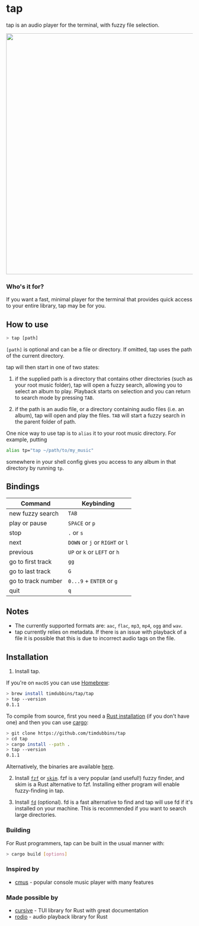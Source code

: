 # tap

tap is an audio player for the terminal, with fuzzy file selection.

<img src="https://github.com/timdubbins/tap/blob/master/doc/tap_screenshot.png" width="650"/>

### Who's it for?

If you want a fast, minimal player for the terminal that provides quick access to your entire library, tap may be for you.

## How to use

```bash
> tap [path]
```

`[path]` is optional and can be a file or directory. If omitted, tap uses the path of the current directory.

tap will then start in one of two states:

1. if the supplied path is a directory that contains other directories (such as your root music folder), tap will open a fuzzy search, allowing you to select an album to play. Playback starts on selection and you can return to search mode by pressing `TAB`.

2. if the path is an audio file, or a directory containing audio files (i.e. an album), tap will open and play the files. `TAB` will start a fuzzy search in the parent folder of path.

One nice way to use tap is to `alias` it to your root music directory. For example, putting
``` bash
alias tp="tap ~/path/to/my_music"
```
somewhere in your shell config gives you access to any album in that directory by running `tp`.

## Bindings

Command | Keybinding
---|---
new fuzzy search | `TAB`
play or pause | `SPACE` or `p`
stop | `.` or `s`
next | `DOWN` or `j` or `RIGHT` or `l`
previous | `UP` or `k` or `LEFT` or `h`
go to first track | `gg`
go to last track | `G`
go to track number | `0...9` + `ENTER` or `g`
quit | `q`

## Notes

- The currently supported formats are: `aac`, `flac`, `mp3`, `mp4`, `ogg` and `wav`.
- tap currently relies on metadata. If there is an issue with playback of a file it is possible that this is due to incorrect audio tags on the file.

## Installation

1. Install tap.

If you're on `macOS` you can use [Homebrew]():

```bash
> brew install timdubbins/tap/tap
> tap --version
0.1.1
```

To compile from source, first you need a [Rust installation](https://www.rust-lang.org/) (if you don't have one) and then you can use [cargo](https://github.com/rust-lang/cargo):

```bash
> git clone https://github.com/timdubbins/tap
> cd tap
> cargo install --path .
> tap --version
0.1.1
```

Alternatively, the binaries are available [here](https://github.com/timdubbins/tap/releases/tag/v0.1.1).

2. Install [`fzf`](https://github.com/junegunn/fzf) or [`skim`](https://github.com/lotabout/skim). fzf is a very popular (and useful!) fuzzy finder, and skim is a Rust alternative to fzf. Installing either program will enable fuzzy-finding in tap.

3. Install [`fd`]() (optional). fd is a fast alternative to find and tap will use fd if it's installed on your machine. This is recommended if you want to search large directories.

### Building

For Rust programmers, tap can be built in the usual manner with:
```bash
> cargo build [options]
```

### Inspired by

- [cmus](https://github.com/cmus/cmus) - popular console music player with many features

### Made possible by

- [cursive](https://github.com/gyscos/cursive) - TUI library for Rust with great documentation
- [rodio](https://github.com/RustAudio/rodio) - audio playback library for Rust
